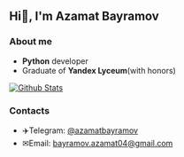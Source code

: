 ## Hi👋, I'm Azamat Bayramov

### About me
+ **Python** developer
+ Graduate of **Yandex Lyceum**(with honors)

[![Github Stats](https://github-readme-stats.vercel.app/api?username=az1k-dev)](https://github.com/az1k-dev)

### Contacts
+ ✈️Telegram: [@azamatbayramov](https://t.me/azamatbayramov)
+ ✉Email: bayramov.azamat04@gmail.com
